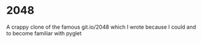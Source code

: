 2048
====

A crappy clone of the famous git.io/2048 which I wrote because I could and to become familiar with pyglet
